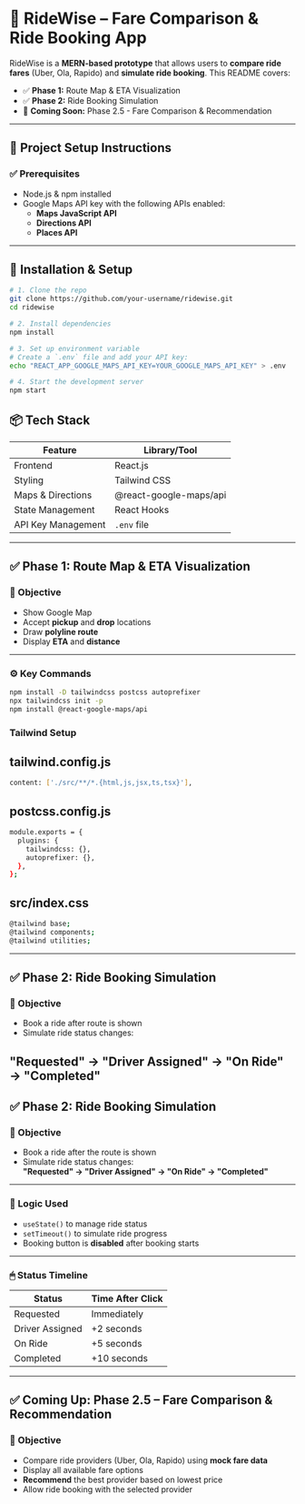 # 🚖 RideWise – Fare Comparison & Ride Booking App

RideWise is a **MERN-based prototype** that allows users to **compare ride fares** (Uber, Ola, Rapido) and **simulate ride booking**. This README covers:

- ✅ **Phase 1:** Route Map & ETA Visualization  
- ✅ **Phase 2:** Ride Booking Simulation  
- 🚧 **Coming Soon:** Phase 2.5 - Fare Comparison & Recommendation

---

## 🚀 Project Setup Instructions

### ✅ Prerequisites

- Node.js & npm installed
- Google Maps API key with the following APIs enabled:
  - **Maps JavaScript API**
  - **Directions API**
  - **Places API**

---

## 🧱 Installation & Setup

```bash
# 1. Clone the repo
git clone https://github.com/your-username/ridewise.git
cd ridewise

# 2. Install dependencies
npm install

# 3. Set up environment variable
# Create a `.env` file and add your API key:
echo "REACT_APP_GOOGLE_MAPS_API_KEY=YOUR_GOOGLE_MAPS_API_KEY" > .env

# 4. Start the development server
npm start
```

## 📦 Tech Stack

| Feature              | Library/Tool              |
|----------------------|---------------------------|
| Frontend             | React.js                  |
| Styling              | Tailwind CSS              |
| Maps & Directions    | @react-google-maps/api    |
| State Management     | React Hooks               |
| API Key Management   | `.env` file               |

---
## ✅ Phase 1: Route Map & ETA Visualization

### 🎯 Objective

- Show Google Map  
- Accept **pickup** and **drop** locations  
- Draw **polyline route**  
- Display **ETA** and **distance**

---

### ⚙️ Key Commands

```bash
npm install -D tailwindcss postcss autoprefixer
npx tailwindcss init -p
npm install @react-google-maps/api
```

### Tailwind Setup
## tailwind.config.js
```bash
content: ['./src/**/*.{html,js,jsx,ts,tsx}'],
```

## postcss.config.js
```bash
module.exports = {
  plugins: {
    tailwindcss: {},
    autoprefixer: {},
  },
};
```
## src/index.css
```bash
@tailwind base;
@tailwind components;
@tailwind utilities;
```
---
## ✅ Phase 2: Ride Booking Simulation
### 🎯 Objective
- Book a ride after route is shown
- Simulate ride status changes:
## "Requested" → "Driver Assigned" → "On Ride" → "Completed"

## ✅ Phase 2: Ride Booking Simulation

### 🎯 Objective

- Book a ride after the route is shown  
- Simulate ride status changes:  
  **"Requested" → "Driver Assigned" → "On Ride" → "Completed"**

---

### 🧠 Logic Used

- `useState()` to manage ride status  
- `setTimeout()` to simulate ride progress  
- Booking button is **disabled** after booking starts

---

### 🖱 Status Timeline

| Status           | Time After Click |
|------------------|------------------|
| Requested        | Immediately      |
| Driver Assigned  | +2 seconds       |
| On Ride          | +5 seconds       |
| Completed        | +10 seconds      |

---

## ✅ Coming Up: Phase 2.5 – Fare Comparison & Recommendation

### 🎯 Objective

- Compare ride providers (Uber, Ola, Rapido) using **mock fare data**  
- Display all available fare options  
- **Recommend** the best provider based on lowest price  
- Allow ride booking with the selected provider  
